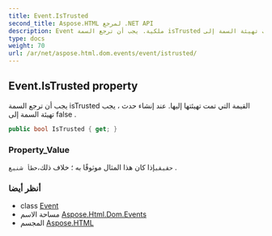 ```yaml
---
title: Event.IsTrusted
second_title: Aspose.HTML لمرجع .NET API
description: Event ملكية. يجب أن ترجع السمة isTrusted القيمة التي تمت تهيئتها إليها. عند إنشاء حدث  يجب تهيئة السمة إلى false .
type: docs
weight: 70
url: /ar/net/aspose.html.dom.events/event/istrusted/
---
```

## Event.IsTrusted property

يجب أن ترجع السمة isTrusted القيمة التي تمت تهيئتها إليها. عند إنشاء حدث ، يجب تهيئة السمة إلى false .

```csharp
public bool IsTrusted { get; }
```

### Property_Value

`حقيقي`إذا كان هذا المثال موثوقًا به ؛ خلاف ذلك،`خطأ شنيع` .

### أنظر أيضا

* class [Event](../)
* مساحة الاسم [Aspose.Html.Dom.Events](../../event/)
* المجسم [Aspose.HTML](../../../)


